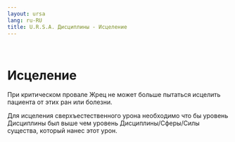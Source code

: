 ```yaml
---
layout: ursa
lang: ru-RU
title: U.R.S.A. Дисциплины - Исцеление
---
```


<div id="nav-placeholder"></div>
<script>
$(function(){
  $("#nav-placeholder").load("/ursa_doc/navbar.html");
});
</script>

<br>

# Исцеление

При критическом провале Жрец не может больше пытаться исцелить пациента
от этих ран или болезни.

Для исцеления сверхъестественного урона необходимо что бы уровень
Дисциплины был выше чем уровень Дисциплины/Сферы/Силы существа, который
нанес этот урон.
